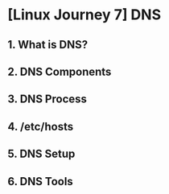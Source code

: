 # [Linux Journey 7] DNS
## 1. What is DNS?
## 2. DNS Components
## 3. DNS Process
## 4. /etc/hosts
## 5. DNS Setup
## 6. DNS Tools
